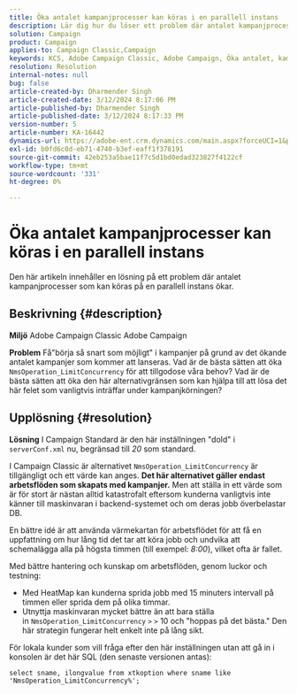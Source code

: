 ```yaml
---
title: Öka antalet kampanjprocesser kan köras i en parallell instans
description: Lär dig hur du löser ett problem där antalet kampanjprocesser kan öka samtidigt. Använd arbetsflödet heatMap.
solution: Campaign
product: Campaign
applies-to: Campaign Classic,Campaign
keywords: KCS, Adobe Campaign Classic, Adobe Campaign, Öka antalet, kampanjprocesser, till exempel, parallella, effektiva strategier
resolution: Resolution
internal-notes: null
bug: false
article-created-by: Dharmender Singh
article-created-date: 3/12/2024 8:17:06 PM
article-published-by: Dharmender Singh
article-published-date: 3/12/2024 8:17:33 PM
version-number: 5
article-number: KA-16442
dynamics-url: https://adobe-ent.crm.dynamics.com/main.aspx?forceUCI=1&pagetype=entityrecord&etn=knowledgearticle&id=56b42c7b-ade0-ee11-904c-6045bd045872
exl-id: b0fd6c0d-eb71-4740-b3ef-eaff1f378191
source-git-commit: 42eb253a5bae11f7c5d1bd0edad323827f4122cf
workflow-type: tm+mt
source-wordcount: '331'
ht-degree: 0%

---
```


# Öka antalet kampanjprocesser kan köras i en parallell instans


Den här artikeln innehåller en lösning på ett problem där antalet kampanjprocesser som kan köras på en parallell instans ökar.

## Beskrivning {#description}


<b>Miljö</b>
Adobe Campaign Classic Adobe Campaign

<b>Problem</b>
Få&quot;börja så snart som möjligt&quot; i kampanjer på grund av det ökande antalet kampanjer som kommer att lanseras.
Vad är de bästa sätten att öka `NmsOperation_LimitConcurrency` för att tillgodose våra behov?
Vad är de bästa sätten att öka den här alternativgränsen som kan hjälpa till att lösa det här felet som vanligtvis inträffar under kampanjkörningen?


## Upplösning {#resolution}


<b>Lösning</b>
I Campaign Standard är den här inställningen &quot;dold&quot; i `serverConf.xml` nu, begränsad till *20* som standard.  

I Campaign Classic är alternativet `NmsOperation_LimitConcurrency` är tillgängligt och ett värde kan anges.
<b>Det här alternativet gäller endast arbetsflöden som skapats med kampanjer.</b>
Men att ställa in ett värde som är för stort är nästan alltid katastrofalt eftersom kunderna vanligtvis inte känner till maskinvaran i backend-systemet och om deras jobb överbelastar DB.

En bättre idé är att använda värmekartan för arbetsflödet för att få en uppfattning om hur lång tid det tar att köra jobb och undvika att schemalägga alla på högsta timmen (till exempel: *8:00*), vilket ofta är fallet.

Med bättre hantering och kunskap om arbetsflöden, genom luckor och testning:

- Med HeatMap kan kunderna sprida jobb med 15 minuters intervall på timmen eller sprida dem på olika timmar.
- Utnyttja maskinvaran mycket bättre än att bara ställa in `NmsOperation_LimitConcurrency` `>` `>`  10 och &quot;hoppas på det bästa.&quot; Den här strategin fungerar helt enkelt inte på lång sikt.


För lokala kunder som vill fråga efter den här inställningen utan att gå in i konsolen är det här SQL (den senaste versionen antas):


```
select sname, ilongvalue from xtkoption where sname like 'NmsOperation_LimitConcurrency%';
```
